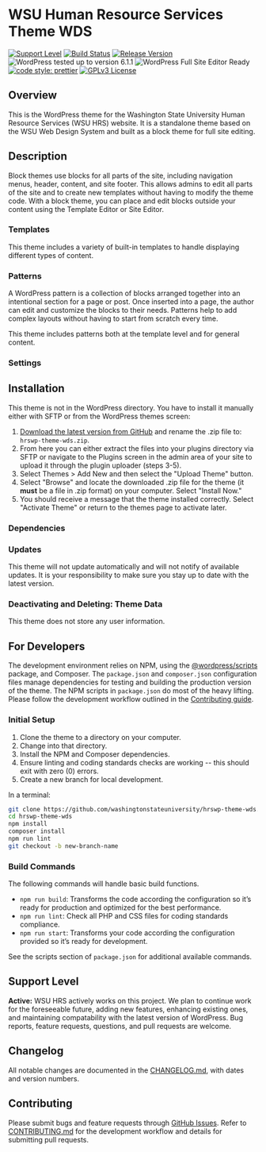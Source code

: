 # WSU Human Resource Services Theme WDS

[![Support Level](https://img.shields.io/badge/support-active-green.svg)](#support-level) [![Build Status](https://github.com/washingtonstateuniversity/hrswp-theme-wds/actions/workflows/coding-standards.yml/badge.svg)](https://github.com/washingtonstateuniversity/hrswp-theme-wds/actions) [![Release Version](https://img.shields.io/github/v/release/washingtonstateuniversity/hrswp-theme-wds)](https://github.com/washingtonstateuniversity/hrswp-theme-wds/releases/latest) ![WordPress tested up to version 6.1.1](https://img.shields.io/badge/WordPress-v6.1.1%20tested-success.svg) ![WordPress Full Site Editor Ready](https://img.shields.io/badge/block-theme-blueviolet) [![code style: prettier](https://img.shields.io/badge/code_style-prettier-ff69b4.svg)](https://github.com/prettier/prettier) [![GPLv3 License](https://img.shields.io/github/license/washingtonstateuniversity/hrswp-theme-wds)](https://github.com/washingtonstateuniversity/hrswp-theme-wds/blob/develop/LICENSE.md)

## Overview

This is the WordPress theme for the Washington State University Human Resource Services (WSU HRS) website. It is a standalone theme based on the WSU Web Design System and built as a block theme for full site editing.

## Description

Block themes use blocks for all parts of the site, including navigation menus, header, content, and site footer. This allows admins to edit all parts of the site and to create new templates without having to modify the theme code. With a block theme, you can place and edit blocks outside your content using the Template Editor or Site Editor.

### Templates

This theme includes a variety of built-in templates to handle displaying different types of content.

### Patterns

A WordPress pattern is a collection of blocks arranged together into an intentional section for a page or post. Once inserted into a page, the author can edit and customize the blocks to their needs. Patterns help to add complex layouts without having to start from scratch every time.

This theme includes patterns both at the template level and for general content.

### Settings


## Installation

This theme is not in the WordPress directory. You have to install it manually either with SFTP or from the WordPress themes screen:

1. [Download the latest version from GitHub](https://github.com/washingtonstateuniversity/hrswp-theme-wds/archive/stable.zip) and rename the .zip file to: `hrswp-theme-wds.zip`.
2. From here you can either extract the files into your plugins directory via SFTP or navigate to the Plugins screen in the admin area of your site to upload it through the plugin uploader (steps 3-5).
3. Select Themes > Add New and then select the "Upload Theme" button.
4. Select "Browse" and locate the downloaded .zip file for the theme (it **must** be a file in .zip format) on your computer. Select "Install Now."
5. You should receive a message that the theme installed correctly. Select "Activate Theme" or return to the themes page to activate later.

### Dependencies


### Updates

This theme will not update automatically and will not notify of available updates. It is your responsibility to make sure you stay up to date with the latest version.

### Deactivating and Deleting: Theme Data

This theme does not store any user information.

## For Developers

The development environment relies on NPM, using the [@wordpress/scripts](https://developer.wordpress.org/block-editor/reference-guides/packages/packages-scripts/) package, and Composer. The `package.json` and `composer.json` configuration files manage dependencies for testing and building the production version of the theme. The NPM scripts in `package.json` do most of the heavy lifting. Please follow the development workflow outlined in the [Contributing guide](https://github.com/washingtonstateuniversity/hrswp-theme-wds/blob/develop/CONTRIBUTING.md).

### Initial Setup

1. Clone the theme to a directory on your computer.
2. Change into that directory.
3. Install the NPM and Composer dependencies.
4. Ensure linting and coding standards checks are working -- this should exit with zero (0) errors.
5. Create a new branch for local development.

In a terminal:

~~~bash
git clone https://github.com/washingtonstateuniversity/hrswp-theme-wds.git
cd hrswp-theme-wds
npm install
composer install
npm run lint
git checkout -b new-branch-name
~~~

### Build Commands

The following commands will handle basic build functions.

- `npm run build`: Transforms the code according the configuration so it’s ready for production and optimized for the best performance.
- `npm run lint`: Check all PHP and CSS files for coding standards compliance.
- `npm run start`: Transforms your code according the configuration provided so it’s ready for development.

See the scripts section of `package.json` for additional available commands.

## Support Level

**Active:** WSU HRS actively works on this project. We plan to continue work for the foreseeable future, adding new features, enhancing existing ones, and maintaining compatability with the latest version of WordPress. Bug reports, feature requests, questions, and pull requests are welcome.

## Changelog

All notable changes are documented in the [CHANGELOG.md](https://github.com/washingtonstateuniversity/hrswp-theme-wds/blob/develop/CHANGELOG.md), with dates and version numbers.

## Contributing

Please submit bugs and feature requests through [GitHub Issues](https://github.com/washingtonstateuniversity/hrswp-theme-wds/issues). Refer to [CONTRIBUTING.md](https://github.com/washingtonstateuniversity/hrswp-theme-wds/blob/develop/CONTRIBUTING.md) for the development workflow and details for submitting pull requests.

